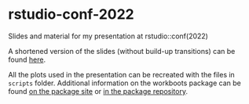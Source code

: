 # rstudio-conf-2022
Slides and material for my presentation at rstudio::conf(2022)

A shortened version of the slides (without build-up transitions) can be found [here](https://github.com/markjrieke/rstudio-conf-2022/blob/main/conf_presentation_shortened.pdf).

All the plots used in the presentation can be recreated with the files in `scripts` folder. Additional information on the workboots package can be found [on the package site](https://markjrieke.github.io/workboots/) or [in the package repository](https://github.com/markjrieke/workboots/). 
